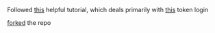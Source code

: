 Followed [this](https://blog.deadlypenguin.com/2019/03/08/jwt-bearer-auth-salesforce-node/) helpful tutorial, 
which deals primarily with [this](https://github.com/pcon/SalesforceApps/tree/master/sso_example) token login

[forked](https://github.com/EdubFlorence/SalesforceApps) the repo